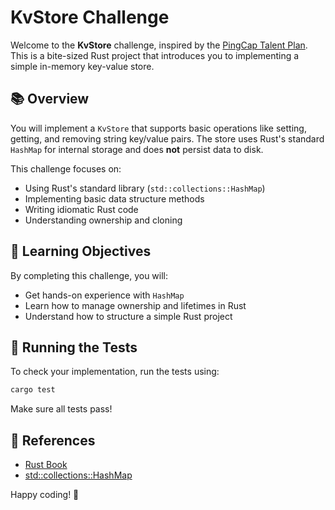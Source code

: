 # KvStore Challenge

Welcome to the **KvStore** challenge, inspired by the [PingCap Talent Plan](https://github.com/pingcap/talent-plan). This is a bite-sized Rust project that introduces you to implementing a simple in-memory key-value store.

## 📚 Overview

You will implement a `KvStore` that supports basic operations like setting, getting, and removing string key/value pairs. The store uses Rust's standard `HashMap` for internal storage and does **not** persist data to disk.

This challenge focuses on:

- Using Rust's standard library (`std::collections::HashMap`)
- Implementing basic data structure methods
- Writing idiomatic Rust code
- Understanding ownership and cloning

## 🧠 Learning Objectives

By completing this challenge, you will:

- Get hands-on experience with `HashMap`
- Learn how to manage ownership and lifetimes in Rust
- Understand how to structure a simple Rust project

## 🧪 Running the Tests

To check your implementation, run the tests using:

```rust
cargo test
```

Make sure all tests pass!

## 📖 References

- [Rust Book](https://doc.rust-lang.org/book/)
- [std::collections::HashMap](https://doc.rust-lang.org/std/collections/struct.HashMap.html)

Happy coding! 🚀

